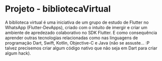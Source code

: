 # Projeto - bibliotecaVirtual

A biblioteca virtual é uma iniciativa de um grupo de estudo de Flutter no WhatsApp (Flutter-DevApps), criado com o intuito de imergir e criar um ambiente de apredezado colaborativo no SDK Flutter. E como consequência aprender outras tecnologias relacionadas como nas linguagens de programação Dart, Swift, Kotlin, Objective-C e Java (não se assuste... :P talvez precisemos criar algum código nativo que não seja em Dart para criar algum hack).


